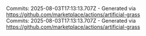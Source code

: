 Commits: 2025-08-03T17:13:13.707Z - Generated via https://github.com/marketplace/actions/artificial-grass
<br>
Commits: 2025-08-03T17:13:13.707Z - Generated via https://github.com/marketplace/actions/artificial-grass
<br>
